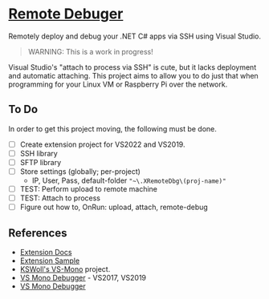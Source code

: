 # [Remote Debuger](https://github.com/SuessLabs/RemoteDebug.git)

Remotely deploy and debug your .NET C# apps via SSH using Visual Studio.

> WARNING: This is a work in progress!

Visual Studio's "attach to process via SSH" is cute, but it lacks deployment and automatic attaching. This project aims to allow you to do just that when programming for your Linux VM or Raspberry Pi over the network.

## To Do

In order to get this project moving, the following must be done.

* [ ] Create extension project for VS2022 and VS2019.
* [ ] SSH library
* [ ] SFTP library
* [ ] Store settings (globally; per-project)
  * IP, User, Pass, default-folder `"~\.XRemoteDbg\(proj-name)"`
* [ ] TEST: Perform upload to remote machine
* [ ] TEST: Attach to process
* [ ] Figure out how to, OnRun: upload, attach, remote-debug

## References

* [Extension Docs](https://docs.microsoft.com/en-us/visualstudio/extensibility/creating-a-settings-category?view=vs-2022)
* [Extension Sample](https://github.com/microsoft/VSSDK-Extensibility-Samples/tree/master/Options)
* [KSWoll's VS-Mono](https://github.com/kswoll/vs-mono) project.
* [VS Mono Debugger](https://github.com/GordianDotNet/VSMonoDebugger) - VS2017, VS2019
* [VS Mono Debugger](https://github.com/radutomy/VSRemoteDebugger)
